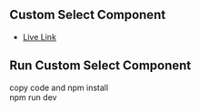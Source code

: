 ## Custom Select Component

- [Live Link](https://ornate-creponne-0e0ef2.netlify.app/)

## Run Custom Select Component
copy code and npm install
<br/>
npm run dev